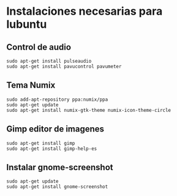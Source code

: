 # Instalaciones necesarias para lubuntu

## Control de audio 

    sudo apt-get install pulseaudio
    sudo apt-get install pavucontrol pavumeter

## Tema Numix

    sudo add-apt-repository ppa:numix/ppa
    sudo apt-get update
    sudo apt-get install numix-gtk-theme numix-icon-theme-circle

## Gimp editor de imagenes

    sudo apt-get install gimp
    sudo apt-get install gimp-help-es

## Instalar gnome-screenshot

    sudo apt-get update
    sudo apt-get install gnome-screenshot


